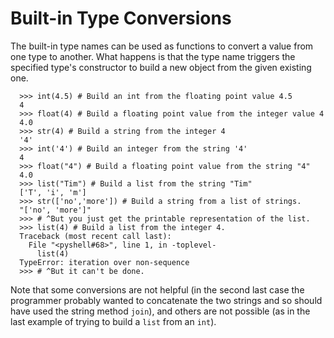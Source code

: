 # Built-in Type Conversions

The built-in type names can be used as functions to convert a value from
one type to another. What happens is that the type name triggers the
specified type's constructor to build a new object from the given
existing one.

```plaintext
  >>> int(4.5) # Build an int from the floating point value 4.5
  4
  >>> float(4) # Build a floating point value from the integer value 4
  4.0
  >>> str(4) # Build a string from the integer 4
  '4'
  >>> int('4') # Build an integer from the string '4'
  4
  >>> float("4") # Build a floating point value from the string "4"
  4.0
  >>> list("Tim") # Build a list from the string "Tim"
  ['T', 'i', 'm']
  >>> str(['no','more']) # Build a string from a list of strings.
  "['no', 'more']"
  >>> # ^But you just get the printable representation of the list.
  >>> list(4) # Build a list from the integer 4.
  Traceback (most recent call last):
    File "<pyshell#68>", line 1, in -toplevel-
      list(4)
  TypeError: iteration over non-sequence
  >>> # ^But it can't be done.
```
Note that some conversions are not helpful (in the second last case the
programmer probably wanted to concatenate the two strings and so should
have used the string method `join`), and others are not possible (as in
the last example of trying to build a `list` from an `int`).
